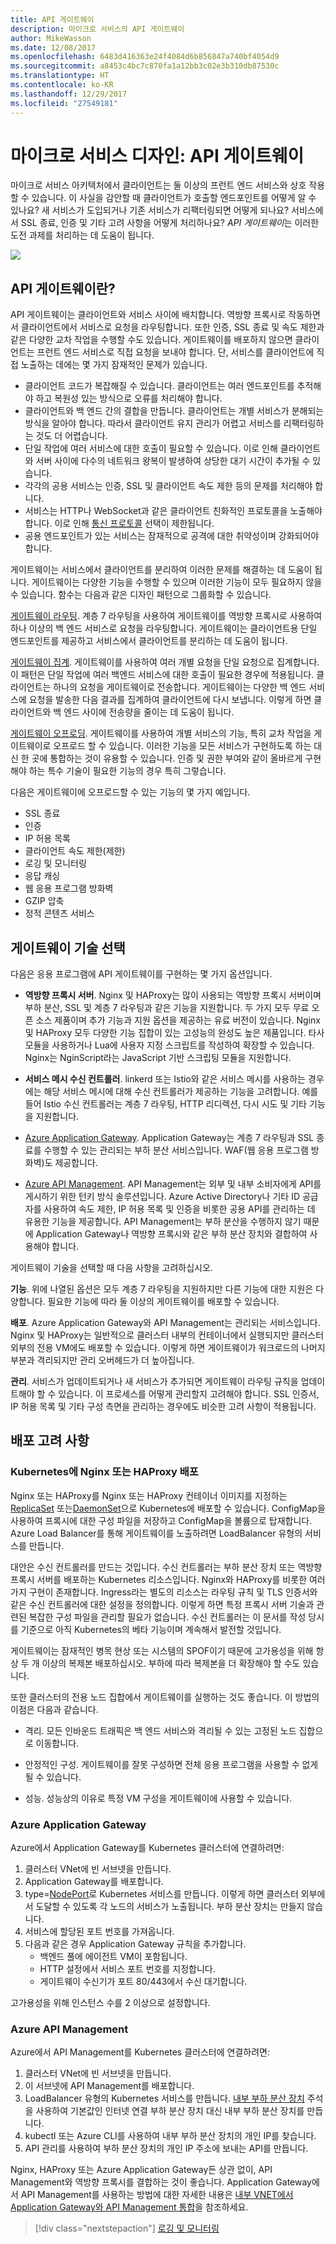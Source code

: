 ```yaml
---
title: API 게이트웨이
description: 마이크로 서비스의 API 게이트웨이
author: MikeWasson
ms.date: 12/08/2017
ms.openlocfilehash: 6483d416363e24f4084d6b856847a740bf4054d9
ms.sourcegitcommit: a8453c4bc7c870fa1a12bb3c02e3b310db87530c
ms.translationtype: HT
ms.contentlocale: ko-KR
ms.lasthandoff: 12/29/2017
ms.locfileid: "27549181"
---
```

# <a name="designing-microservices-api-gateways"></a>마이크로 서비스 디자인: API 게이트웨이

마이크로 서비스 아키텍처에서 클라이언트는 둘 이상의 프런트 엔드 서비스와 상호 작용할 수 있습니다. 이 사실을 감안할 때 클라이언트가 호출할 엔드포인트를 어떻게 알 수 있나요? 새 서비스가 도입되거나 기존 서비스가 리팩터링되면 어떻게 되나요? 서비스에서 SSL 종료, 인증 및 기타 고려 사항을 어떻게 처리하나요? *API 게이트웨이*는 이러한 도전 과제를 처리하는 데 도움이 됩니다. 

![](./images/gateway.png)

## <a name="what-is-an-api-gateway"></a>API 게이트웨이란?

API 게이트웨이는 클라이언트와 서비스 사이에 배치합니다. 역방향 프록시로 작동하면서 클라이언트에서 서비스로 요청을 라우팅합니다. 또한 인증, SSL 종료 및 속도 제한과 같은 다양한 교차 작업을 수행할 수도 있습니다. 게이트웨이를 배포하지 않으면 클라이언트는 프런트 엔드 서비스로 직접 요청을 보내야 합니다. 단, 서비스를 클라이언트에 직접 노출하는 데에는 몇 가지 잠재적인 문제가 있습니다.

- 클라이언트 코드가 복잡해질 수 있습니다. 클라이언트는 여러 엔드포인트를 추적해야 하고 복원성 있는 방식으로 오류를 처리해야 합니다. 
- 클라이언트와 백 엔드 간의 결합을 만듭니다. 클라이언트는 개별 서비스가 분해되는 방식을 알아야 합니다. 따라서 클라이언트 유지 관리가 어렵고 서비스를 리팩터링하는 것도 더 어렵습니다.
- 단일 작업에 여러 서비스에 대한 호출이 필요할 수 있습니다. 이로 인해 클라이언트와 서버 사이에 다수의 네트워크 왕복이 발생하여 상당한 대기 시간이 추가될 수 있습니다. 
- 각각의 공용 서비스는 인증, SSL 및 클라이언트 속도 제한 등의 문제를 처리해야 합니다. 
- 서비스는 HTTP나 WebSocket과 같은 클라이언트 친화적인 프로토콜을 노출해야 합니다. 이로 인해 [통신 프로토콜](./interservice-communication.md) 선택이 제한됩니다. 
- 공용 엔드포인트가 있는 서비스는 잠재적으로 공격에 대한 취약성이며 강화되어야 합니다.

게이트웨이는 서비스에서 클라이언트를 분리하여 이러한 문제를 해결하는 데 도움이 됩니다. 게이트웨이는 다양한 기능을 수행할 수 있으며 이러한 기능이 모두 필요하지 않을 수 있습니다. 함수는 다음과 같은 디자인 패턴으로 그룹화할 수 있습니다.

[게이트웨이 라우팅](../patterns/gateway-routing.md). 계층 7 라우팅을 사용하여 게이트웨이를 역방향 프록시로 사용하여 하나 이상의 백 엔드 서비스로 요청을 라우팅합니다. 게이트웨이는 클라이언트용 단일 엔드포인트를 제공하고 서비스에서 클라이언트를 분리하는 데 도움이 됩니다. 

[게이트웨이 집계](../patterns/gateway-aggregation.md). 게이트웨이를 사용하여 여러 개별 요청을 단일 요청으로 집계합니다. 이 패턴은 단일 작업에 여러 백엔드 서비스에 대한 호출이 필요한 경우에 적용됩니다. 클라이언트는 하나의 요청을 게이트웨이로 전송합니다. 게이트웨이는 다양한 백 엔드 서비스에 요청을 발송한 다음 결과를 집계하여 클라이언트에 다시 보냅니다. 이렇게 하면 클라이언트와 백 엔드 사이에 전송량을 줄이는 데 도움이 됩니다. 

[게이트웨이 오프로딩](../patterns/gateway-offloading.md). 게이트웨이를 사용하여 개별 서비스의 기능, 특히 교차 작업을 게이트웨이로 오프로드 할 수 있습니다. 이러한 기능을 모든 서비스가 구현하도록 하는 대신 한 곳에 통합하는 것이 유용할 수 있습니다. 인증 및 권한 부여와 같이 올바르게 구현해야 하는 특수 기술이 필요한 기능의 경우 특히 그렇습니다. 

다음은 게이트웨이에 오프로드할 수 있는 기능의 몇 가지 예입니다.

- SSL 종료
- 인증
- IP 허용 목록
- 클라이언트 속도 제한(제한)
- 로깅 및 모니터링
- 응답 캐싱
- 웹 응용 프로그램 방화벽
- GZIP 압축
- 정적 콘텐츠 서비스

## <a name="choosing-a-gateway-technology"></a>게이트웨이 기술 선택

다음은 응용 프로그램에 API 게이트웨이를 구현하는 몇 가지 옵션입니다.

- **역방향 프록시 서버**. Nginx 및 HAProxy는 많이 사용되는 역방향 프록시 서버이며 부하 분산, SSL 및 계층 7 라우팅과 같은 기능을 지원합니다. 두 가지 모두 무료 오픈 소스 제품이며 추가 기능과 지원 옵션을 제공하는 유료 버전이 있습니다. Nginx 및 HAProxy 모두 다양한 기능 집합이 있는 고성능의 완성도 높은 제품입니다. 타사 모듈을 사용하거나 Lua에 사용자 지정 스크립트를 작성하여 확장할 수 있습니다. Nginx는 NginScript라는 JavaScript 기반 스크립팅 모듈을 지원합니다.

- **서비스 메시 수신 컨트롤러**. linkerd 또는 Istio와 같은 서비스 메시를 사용하는 경우에는 해당 서비스 메시에 대해 수신 컨트롤러가 제공하는 기능을 고려합니다. 예를 들어 Istio 수신 컨트롤러는 계층 7 라우팅, HTTP 리디렉션, 다시 시도 및 기타 기능을 지원합니다. 

- [Azure Application Gateway](/azure/application-gateway/). Application Gateway는 계층 7 라우팅과 SSL 종료를 수행할 수 있는 관리되는 부하 분산 서비스입니다. WAF(웹 응용 프로그램 방화벽)도 제공합니다.

- [Azure API Management](/azure/api-management/). API Management는 외부 및 내부 소비자에게 API를 게시하기 위한 턴키 방식 솔루션입니다. Azure Active Directory나 기타 ID 공급자를 사용하여 속도 제한, IP 허용 목록 및 인증을 비롯한 공용 API를 관리하는 데 유용한 기능을 제공합니다. API Management는 부하 분산을 수행하지 않기 때문에 Application Gateway나 역방향 프록시와 같은 부하 분산 장치와 결합하여 사용해야 합니다.

게이트웨이 기술을 선택할 때 다음 사항을 고려하십시오.

**기능**. 위에 나열된 옵션은 모두 계층 7 라우팅을 지원하지만 다른 기능에 대한 지원은 다양합니다. 필요한 기능에 따라 둘 이상의 게이트웨이를 배포할 수 있습니다. 

**배포**. Azure Application Gateway와 API Management는 관리되는 서비스입니다. Nginx 및 HAProxy는 일반적으로 클러스터 내부의 컨테이너에서 실행되지만 클러스터 외부의 전용 VM에도 배포할 수 있습니다. 이렇게 하면 게이트웨이가 워크로드의 나머지 부분과 격리되지만 관리 오버헤드가 더 높아집니다.

**관리**. 서비스가 업데이트되거나 새 서비스가 추가되면 게이트웨이 라우팅 규칙을 업데이트해야 할 수 있습니다. 이 프로세스를 어떻게 관리할지 고려해야 합니다. SSL 인증서, IP 허용 목록 및 기타 구성 측면을 관리하는 경우에도 비슷한 고려 사항이 적용됩니다.

## <a name="deployment-considerations"></a>배포 고려 사항

### <a name="deploying-nginx-or-haproxy-to-kubernetes"></a>Kubernetes에 Nginx 또는 HAProxy 배포

Nginx 또는 HAProxy를 Nginx 또는 HAProxy 컨테이너 이미지를 지정하는 [ReplicaSet](https://kubernetes.io/docs/concepts/workloads/controllers/replicaset/) 또는[DaemonSet](https://kubernetes.io/docs/concepts/workloads/controllers/daemonset/)으로 Kubernetes에 배포할 수 있습니다. ConfigMap을 사용하여 프록시에 대한 구성 파일을 저장하고 ConfigMap을 볼륨으로 탑재합니다. Azure Load Balancer를 통해 게이트웨이를 노출하려면 LoadBalancer 유형의 서비스를 만듭니다. 

<!-- - Configure a readiness probe that serves a static file from the gateway (rather than routing to another service). -->

대안은 수신 컨트롤러를 만드는 것입니다. 수신 컨트롤러는 부하 분산 장치 또는 역방향 프록시 서버를 배포하는 Kubernetes 리소스입니다. Nginx와 HAProxy를 비롯한 여러 가지 구현이 존재합니다. Ingress라는 별도의 리소스는 라우팅 규칙 및 TLS 인증서와 같은 수신 컨트롤러에 대한 설정을 정의합니다. 이렇게 하면 특정 프록시 서버 기술과 관련된 복잡한 구성 파일을 관리할 필요가 없습니다. 수신 컨트롤러는 이 문서를 작성 당시를 기준으로 아직 Kubernetes의 베타 기능이며 계속해서 발전할 것입니다.

게이트웨이는 잠재적인 병목 현상 또는 시스템의 SPOF이기 때문에 고가용성을 위해 항상 두 개 이상의 복제본 배포하십시오. 부하에 따라 복제본을 더 확장해야 할 수도 있습니다. 

또한 클러스터의 전용 노드 집합에서 게이트웨이를 실행하는 것도 좋습니다. 이 방법의 이점은 다음과 같습니다.

- 격리. 모든 인바운드 트래픽은 백 엔드 서비스와 격리될 수 있는 고정된 노드 집합으로 이동합니다.

- 안정적인 구성. 게이트웨이를 잘못 구성하면 전체 응용 프로그램을 사용할 수 없게 될 수 있습니다. 

- 성능. 성능상의 이유로 특정 VM 구성을 게이트웨이에 사용할 수 있습니다.

<!-- - Load balancing. You can configure the external load balancer so that requests always go to a gateway node. That can save a network hop, which would otherwise happen whenever a request lands on a node that isn't running a gateway pod. This consideration applies mainly to large clusters, where the gateway runs on a relatively small fraction of the total nodes. In Azure Container Service (ACS), this approach currently requires [ACS Engine](https://github.com/Azure/acs-engine)) which allows you to create multiple agent pools. Then you can deploy the gateway as a DaemonSet to the front-end pool. -->

### <a name="azure-application-gateway"></a>Azure Application Gateway

Azure에서 Application Gateway를 Kubernetes 클러스터에 연결하려면:

1. 클러스터 VNet에 빈 서브넷을 만듭니다.
2. Application Gateway를 배포합니다.
3. type=[NodePort](https://kubernetes.io/docs/concepts/services-networking/service/#type-nodeport)로 Kubernetes 서비스를 만듭니다. 이렇게 하면 클러스터 외부에서 도달할 수 있도록 각 노드의 서비스가 노출됩니다. 부하 분산 장치는 만들지 않습니다.
5. 서비스에 할당된 포트 번호를 가져옵니다.
6. 다음과 같은 경우 Application Gateway 규칙을 추가합니다.
    - 백엔드 풀에 에이전트 VM이 포함됩니다.
    - HTTP 설정에서 서비스 포트 번호를 지정합니다.
    - 게이트웨이 수신기가 포트 80/443에서 수신 대기합니다.
    
고가용성을 위해 인스턴스 수를 2 이상으로 설정합니다.

### <a name="azure-api-management"></a>Azure API Management 

Azure에서 API Management를 Kubernetes 클러스터에 연결하려면:

1. 클러스터 VNet에 빈 서브넷을 만듭니다.
2. 이 서브넷에 API Management를 배포합니다.
3. LoadBalancer 유형의 Kubernetes 서비스를 만듭니다. [내부 부하 분산 장치](https://kubernetes.io/docs/concepts/services-networking/service/#internal-load-balancer) 주석을 사용하여 기본값인 인터넷 연결 부하 분산 장치 대신 내부 부하 분산 장치를 만듭니다.
4. kubectl 또는 Azure CLI를 사용하여 내부 부하 분산 장치의 개인 IP를 찾습니다.
5. API 관리를 사용하여 부하 분산 장치의 개인 IP 주소에 보내는 API를 만듭니다.

Nginx, HAProxy 또는 Azure Application Gateway든 상관 없이, API Management와 역방향 프록시를 결합하는 것이 좋습니다. Application Gateway에서 API Management를 사용하는 방법에 대한 자세한 내용은 [내부 VNET에서 Application Gateway와 API Management 통합](/azure/api-management/api-management-howto-integrate-internal-vnet-appgateway)을 참조하세요.

> [!div class="nextstepaction"]
> [로깅 및 모니터링](./logging-monitoring.md)
